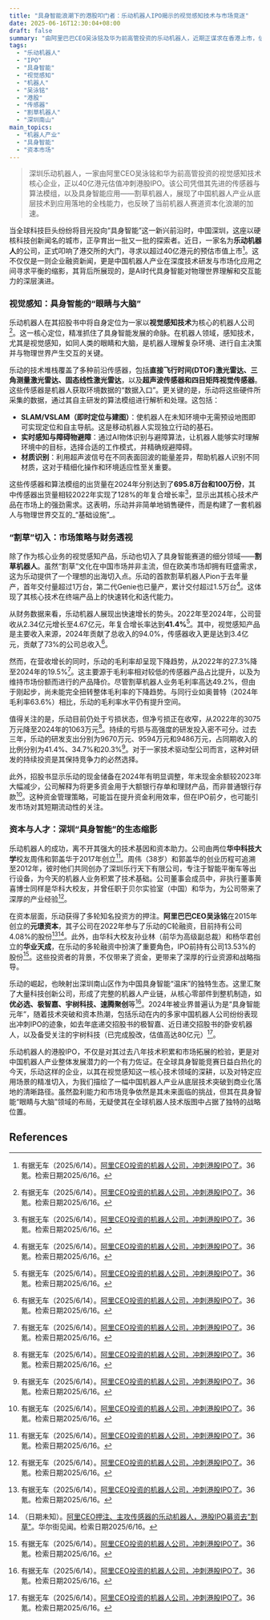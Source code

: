 ```yaml
---
title: "具身智能浪潮下的港股叩门者：乐动机器人IPO揭示的视觉感知技术与市场竞逐"
date: 2025-06-16T12:30:04+08:00
draft: false
summary: "由阿里巴巴CEO吴泳铭及华为前高管投资的乐动机器人，近期正谋求在香港上市，估值超40亿港元。这家以视觉感知技术为核心的机器人公司，主要提供传感器和算法模组，并推出了割草机器人作为具身智能应用。其IPO不仅反映了中国在机器人核心技术领域的深耕，也预示着具身智能赛道资本化进程的加速。"
tags: 
  - "乐动机器人"
  - "IPO"
  - "具身智能"
  - "视觉感知"
  - "机器人"
  - "吴泳铭"
  - "港股"
  - "传感器"
  - "割草机器人"
  - "深圳南山"
main_topics: 
  - "机器人产业"
  - "具身智能"
  - "资本市场"
---
```


> 深圳乐动机器人，一家由阿里CEO吴泳铭和华为前高管投资的视觉感知技术核心企业，正以40亿港元估值冲刺港股IPO。该公司凭借其先进的传感器与算法模组，以及具身智能应用——割草机器人，展现了中国机器人产业从底层技术到应用落地的全栈能力，也反映了当前机器人赛道资本化浪潮的加速。

 当全球科技巨头纷纷将目光投向“具身智能”这一新兴前沿时，中国深圳，这座以硬核科技创新闻名的城市，正孕育出一批又一批的探索者。近日，一家名为**乐动机器人**的公司，正式叩响了港交所的大门，寻求以超过40亿港元的预估市值上市[^1]。这不仅仅是一则企业融资新闻，更是中国机器人产业在深度技术研发与市场化应用之间寻求平衡的缩影，其背后所展现的，是AI时代具身智能对物理世界理解和交互能力的深层演进。

### 视觉感知：具身智能的“眼睛与大脑”

乐动机器人在其招股书中将自身定位为一家以**视觉感知技术**为核心的机器人公司[^1]。这一核心定位，精准抓住了具身智能发展的命脉。在机器人领域，感知技术，尤其是视觉感知，如同人类的眼睛和大脑，是机器人理解复杂环境、进行自主决策并与物理世界产生交互的关键。

乐动的技术堆栈覆盖了多种前沿传感器，包括**直接飞行时间(DTOF)激光雷达、三角测量激光雷达、固态线性激光雷达**，以及**超声波传感器和四目矩阵视觉传感器**。这些传感器是机器人获取环境数据的“数据入口”。更关键的是，乐动将这些硬件所采集的数据，通过其自主研发的算法模组进行解析和处理。这包括：
*   **SLAM/VSLAM（即时定位与建图）**：使机器人在未知环境中无需预设地图即可实现定位和自主导航。这是移动机器人实现独立行动的基石。
*   **实时感知与障碍物避障**：通过AI物体识别与避障算法，让机器人能够实时理解环境中的目标，选择合适的工作模式，并精确规避障碍。
*   **材质识别**：利用超声波信号在不同表面回波的能量差异，帮助机器人识别不同材质，这对于精细化操作和环境适应性至关重要。

这些传感器和算法模组的出货量在2024年分别达到了**695.8万台和100万份**，其中传感器出货量相较2022年实现了128%的年复合增长率[^1]，显示出其核心技术产品在市场上的强劲需求。这表明，乐动并非简单地销售硬件，而是构建了一套机器人与物理世界交互的_“基础设施”_。

### “割草”切入：市场策略与财务透视

除了作为核心业务的视觉感知产品，乐动也切入了具身智能赛道的细分领域——**割草机器人**。虽然“割草”文化在中国市场并非主流，但在欧美市场却拥有旺盛需求，这为乐动提供了一个理想的出海切入点。乐动的首款割草机器人Pion于去年量产，首年交付量超过1万台，第二代Genie也已量产，累计交付超过1.5万台[^1]。这体现了其核心技术在终端产品上的快速转化和迭代能力。

从财务数据来看，乐动机器人展现出快速增长的势头。2022年至2024年，公司营收从2.34亿元增长至4.67亿元，年复合增长率达到**41.4%**[^1]。其中，视觉感知产品是主要收入来源，2024年贡献了总收入的94.0%，传感器收入更是达到3.4亿元，贡献了73%的公司总收入[^1]。

然而，在营收增长的同时，乐动的毛利率却呈现下降趋势，从2022年的27.3%降至2024年的19.5%[^1]。这主要源于毛利率相对较低的传感器产品占比提升，以及为维持市场份额而进行的产品降价。尽管割草机器人业务毛利率高达49.2%，但由于刚起步，尚未能完全扭转整体毛利率的下降趋势。与同行业如奥普特（2024年毛利率63.6%）相比，乐动的毛利率水平仍有提升空间。

值得关注的是，乐动目前仍处于亏损状态，但净亏损正在收窄，从2022年的3075万元降至2024年的1063万元[^1]。持续的亏损与高强度的研发投入密不可分。过去三年，乐动的研发支出分别为9670万元、9594万元和9486万元，占同期收入的比例分别为41.4%、34.7%和20.3%[^1]。对于一家技术驱动型公司而言，这种对研发的持续投资是其保持竞争力的必然选择。

此外，招股书显示乐动的现金储备在2024年有明显调整，年末现金余额较2023年大幅减少，公司解释为将更多资金用于大额银行存单和理财产品，而非普通银行存款[^1]。这种资金管理策略，可能旨在提升资金利用效率，但在IPO前夕，也可能引发市场对其短期流动性的关注。

### 资本与人才：深圳“具身智能”的生态缩影

乐动机器人的成功，离不开其强大的技术基因和资本助力。公司由两位**华中科技大学**校友周伟和郭盖华于2017年创立[^1]。周伟（38岁）和郭盖华的创业历程可追溯至2012年，彼时他们共同创办了深圳乐行天下有限公司，专注于智能平衡车等出行设备，为今天的机器人业务积累了技术基础。公司董事会成员中，非执行董事黄喜博士同样是华科大校友，并曾任职于贝尔实验室（中国）和华为，为公司带来了深厚的产业经验[^1]。

在资本层面，乐动获得了多轮知名投资方的押注。**阿里巴巴CEO吴泳铭**在2015年创立的**元璟资本**，其子公司在2022年参与了乐动的C轮融资，目前持有公司4.08%的股份[^1][^4]。此外，由华科大校友孙业林（前华为高级副总裁）和杨华君创立的**华业天成**，在乐动的多轮融资中扮演了重要角色，IPO前持有公司13.53%的股份[^1]。这些投资者的背景，不仅带来了资金，更带来了深厚的行业资源和战略指导。

乐动的崛起，也映射出深圳南山区作为中国具身智能“温床”的独特生态。这里汇聚了大量科技创新公司，形成了完整的机器人产业链，从核心零部件到整机制造，如**优必选、极智嘉、宇树科技、速腾聚创**等[^1]。2024年被业界普遍认为是“具身智能元年”，随着技术突破和资本热潮，包括乐动在内的多家中国机器人公司纷纷表现出冲刺IPO的迹象，如去年底递交招股书的极智嘉、近日递交招股书的卧安机器人，以及备受关注的宇树科技（已完成股改，估值高达80亿元）[^1]。

乐动机器人的港股IPO，不仅是对其过去八年技术积累和市场拓展的检验，更是对中国机器人产业整体发展潜力的一个有力佐证。在全球具身智能竞赛日益白热化的今天，乐动这样的企业，以其在视觉感知这一核心技术领域的深耕，以及对特定应用场景的精准切入，为我们描绘了一幅中国机器人产业从底层技术突破到商业化落地的清晰路径。虽然盈利能力和市场竞争依然是其未来面临的挑战，但其在具身智能“眼睛与大脑”领域的布局，无疑使其在全球机器人技术版图中占据了独特的战略位置。

## References
[^1]: 有据无车（2025/6/14）。[阿里CEO投资的机器人公司，冲刺港股IPO了](https://www.36kr.com/p/3335815863429638)。36氪。检索日期2025/6/16。
[^2]: 雷建平（2025/5/31）。[乐动机器人冲刺港股：年营收4.7亿亏5648万 阿里ceo吴泳铭是股东](https://xueqiu.com/2095268812/337092636)。雪球。检索日期2025/6/16。
[^3]: （2025/6/6）。[湖北85后带"小巨人"冲刺港股IPO，乐动机器人3年累亏近2亿](https://news.qq.com/rain/a/20250606A09B6000)。腾讯新闻。检索日期2025/6/16。
[^4]: （日期未知）。[阿里CEO押注、主攻传感器的乐动机器人，港股IPO募资去\"割草\"](https://wallstreetcn.com/articles/3748688)。华尔街见闻。检索日期2025/6/16。
